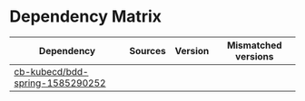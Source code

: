 # Dependency Matrix

Dependency | Sources | Version | Mismatched versions
---------- | ------- | ------- | -------------------
[cb-kubecd/bdd-spring-1585290252](https://github.com/cb-kubecd/bdd-spring-1585290252.git) |  | []() | 
